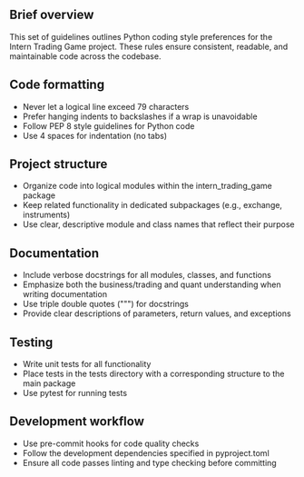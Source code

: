 ## Brief overview
This set of guidelines outlines Python coding style preferences for the Intern Trading Game project. These rules ensure consistent, readable, and maintainable code across the codebase.

## Code formatting
- Never let a logical line exceed 79 characters
- Prefer hanging indents to backslashes if a wrap is unavoidable
- Follow PEP 8 style guidelines for Python code
- Use 4 spaces for indentation (no tabs)

## Project structure
- Organize code into logical modules within the intern_trading_game package
- Keep related functionality in dedicated subpackages (e.g., exchange, instruments)
- Use clear, descriptive module and class names that reflect their purpose

## Documentation
- Include verbose docstrings for all modules, classes, and functions
- Emphasize both the business/trading and quant understanding when writing documentation
- Use triple double quotes (""") for docstrings
- Provide clear descriptions of parameters, return values, and exceptions

## Testing
- Write unit tests for all functionality
- Place tests in the tests directory with a corresponding structure to the main package
- Use pytest for running tests

## Development workflow
- Use pre-commit hooks for code quality checks
- Follow the development dependencies specified in pyproject.toml
- Ensure all code passes linting and type checking before committing

